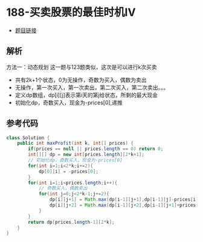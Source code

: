 # 188-买卖股票的最佳时机IV

- [题目链接](https://leetcode-cn.com/problems/best-time-to-buy-and-sell-stock-iv/)

## 解析

方法一：动态规划
这一题与123题类似，这次是可以进行k次买卖
- 共有2k+1个状态，0为无操作，奇数为买入，偶数为卖出
- 无操作，第一次买入，第一次卖出，第二次买入，第二次卖出。。。
- 定义dp数组，dp[i][j]表示第i天的第j给状态，所剩的最大现金
- 初始化dp，奇数买入，现金为-prices[0],递推

## 参考代码
```Java
class Solution {
    public int maxProfit(int k, int[] prices) {
        if(prices == null || prices.length == 0) return 0;
        int[][] dp = new int[prices.length][2*k+1];
        // 初始化dp，奇数买入，现金为-prices[0]
        for(int i=1;i<2*k;i+=2){
            dp[0][i] = -prices[0]; 
        }
        for(int i=1;i<prices.length;i++){
            // 奇数买入，偶数卖出
            for(int j=0;j<2*k-1;j+=2){
                dp[i][j+1] = Math.max(dp[i-1][j+1],dp[i-1][j]-prices[i]); 
                dp[i][j+2] = Math.max(dp[i-1][j+2],dp[i-1][j+1]+prices[i]); 
            }
        }
        return dp[prices.length-1][2*k];
    }
}
```
